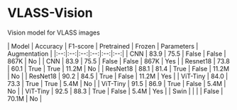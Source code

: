 # VLASS-Vision

Vision model for VLASS images

| Model | Accuracy | F1-score | Pretrained | Frozen | Parameters | Augmentation |
|:--:|:--:|:--:|:--:|:--:|:--:|
| CNN | 83.9 | 75.5 | False | False | 867K | No |
| CNN | 83.9 | 75.5 | False | False | 867K | Yes |
| Resnet18 | 73.8 | 60.1 | True | True | 11.2M | No |
| ResNet18 | 88.1 | 81.4 | True | False | 11.2M | No | 
| ResNet18 | 90.2 | 84.5 | True | False | 11.2M | Yes |
| ViT-Tiny | 84.0 | 73.3 | True | True | 5.4M | No |
| ViT-Tiny | 91.5 | 86.9 | True | False | 5.4M | No |
| ViT-Tiny | 92.5 | 88.3 | True | False | 5.4M | Yes |
| Swin | | |  | False | 70.1M | No |